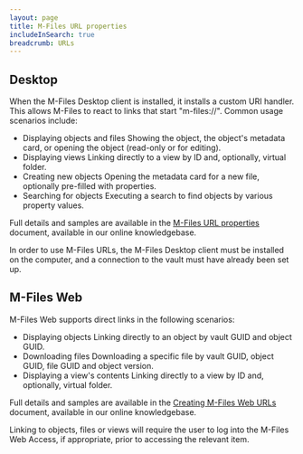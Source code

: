 ```yaml
---
layout: page
title: M-Files URL properties
includeInSearch: true
breadcrumb: URLs
---
```


## Desktop

When the M-Files Desktop client is installed, it installs a custom URI handler.  This allows M-Files to react to links that start "m-files://".  Common usage scenarios include:

* Displaying objects and files
Showing the object, the object's metadata card, or opening the object (read-only or for editing).
* Displaying views
Linking directly to a view by ID and, optionally, virtual folder.
* Creating new objects
Opening the metadata card for a new file, optionally pre-filled with properties.
* Searching for objects
Executing a search to find objects by various property values.

Full details and samples are available in the [M-Files URL properties](https://kb.cloudvault.m-files.com/Default.aspx?#3ECA226F-7B54-428B-B539-DE443E6134EC/object/BE2AA2E4-8B75-43DF-8E31-C045A31938B0/latest) document, available in our online knowledgebase.

<p class="note">In order to use M-Files URLs, the M-Files Desktop client must be installed on the computer, and a connection to the vault must have already been set up.</p>

## M-Files Web

M-Files Web supports direct links in the following scenarios:

* Displaying objects
Linking directly to an object by vault GUID and object GUID.
* Downloading files
Downloading a specific file by vault GUID, object GUID, file GUID and object version.
* Displaying a view's contents
Linking directly to a view by ID and, optionally, virtual folder.

Full details and samples are available in the [Creating M-Files Web URLs](https://kb.cloudvault.m-files.com/Default.aspx?#3ECA226F-7B54-428B-B539-DE443E6134EC/object/A20AFDD6-9F0E-42FB-AA30-D2347142B51C/latest) document, available in our online knowledgebase.

<p class="note">Linking to objects, files or views will require the user to log into the M-Files Web Access, if appropriate, prior to accessing the relevant item.</p>
